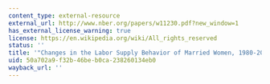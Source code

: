 ```yaml
---
content_type: external-resource
external_url: http://www.nber.org/papers/w11230.pdf?new_window=1
has_external_license_warning: true
license: https://en.wikipedia.org/wiki/All_rights_reserved
status: ''
title: '"Changes in the Labor Supply Behavior of Married Women, 1980-2000." (PDF)'
uid: 50a702a9-f32b-46be-b0ca-238260134eb0
wayback_url: ''
---
```

